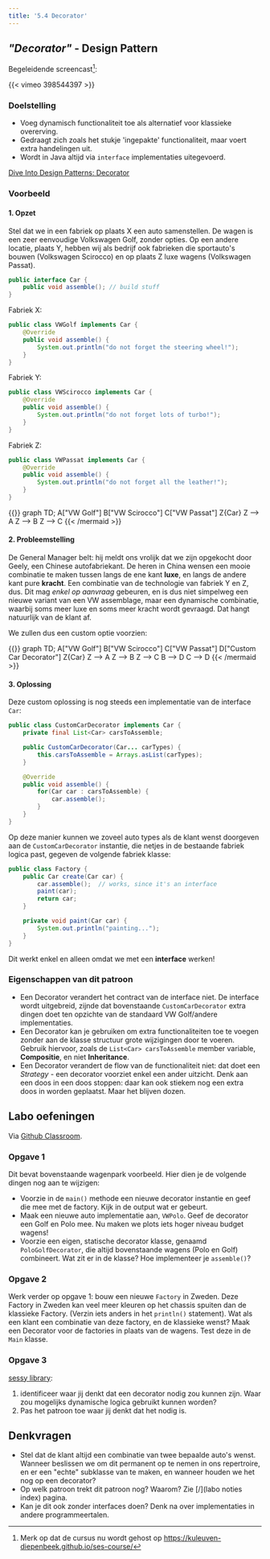 ```yaml
---
title: '5.4 Decorator'
---
```


## _"Decorator"_ - Design Pattern

Begeleidende screencast[^host]:

[^host]: Merk op dat de cursus nu wordt gehost op https://kuleuven-diepenbeek.github.io/ses-course/

{{< vimeo 398544397 >}}


### Doelstelling

* Voeg dynamisch functionaliteit toe als alternatief voor klassieke overerving. 
* Gedraagt zich zoals het stukje 'ingepakte' functionaliteit, maar voert extra handelingen uit. 
* Wordt in Java altijd via `interface` implementaties uitegevoerd.

[Dive Into Design Patterns: Decorator](https://sourcemaking.com/design_patterns/decorator)

### Voorbeeld

#### 1. Opzet

Stel dat we in een fabriek op plaats X een auto samenstellen. De wagen is een zeer eenvoudige Volkswagen Golf, zonder opties. Op een andere locatie, plaats Y, hebben wij als bedrijf ook fabrieken die sportauto's bouwen (Volkswagen Scirocco) en op plaats Z luxe wagens (Volkswagen Passat). 

```java
public interface Car {
    public void assemble(); // build stuff
}
```

Fabriek X:

```java
public class VWGolf implements Car {
    @Override
    public void assemble() {
        System.out.println("do not forget the steering wheel!");
    }
}
```

Fabriek Y:

```java
public class VWScirocco implements Car {
    @Override
    public void assemble() {
        System.out.println("do not forget lots of turbo!");
    }
}
```

Fabriek Z:

```java
public class VWPassat implements Car {
    @Override
    public void assemble() {
        System.out.println("do not forget all the leather!");
    }
}
```

{{<mermaid>}}
graph TD;
    A["VW Golf"]
    B["VW Scirocco"]
    C["VW Passat"]
    Z{Car}
    Z --> A
    Z --> B
    Z --> C
{{< /mermaid >}}

#### 2. Probleemstelling

De General Manager belt: hij meldt ons vrolijk dat we zijn opgekocht door Geely, een Chinese autofabriekant. De heren in China wensen een mooie combinatie te maken tussen langs de ene kant **luxe**, en langs de andere kant pure **kracht**. Een combinatie van de technologie van fabriek Y en Z, dus. Dit mag _enkel op aanvraag_ gebeuren, en is dus niet simpelweg een nieuwe variant van een VW assemblage, maar een dynamische combinatie, waarbij soms meer luxe en soms meer kracht wordt gevraagd. Dat hangt natuurlijk van de klant af. 

We zullen dus een custom optie voorzien:

{{<mermaid>}}
graph TD;
    A["VW Golf"]
    B["VW Scirocco"]
    C["VW Passat"]
    D["Custom Car Decorator"]
    Z{Car}
    Z --> A
    Z --> B
    Z --> C
    B --> D
    C --> D
{{< /mermaid >}}

#### 3. Oplossing

Deze custom oplossing is nog steeds een implementatie van de interface `Car`:

```java
public class CustomCarDecorator implements Car {
    private final List<Car> carsToAssemble;

    public CustomCarDecorator(Car... carTypes) {
        this.carsToAssemble = Arrays.asList(carTypes);
    }

    @Override
    public void assemble() {
        for(Car car : carsToAssemble) {
            car.assemble();
        }
    }
}
```

Op deze manier kunnen we zoveel auto types als de klant wenst doorgeven aan de `CustomCarDecorator` instantie, die netjes in de bestaande fabriek logica past, gegeven de volgende fabriek klasse:

```java
public class Factory {
    public Car create(Car car) {
        car.assemble();  // works, since it's an interface
        paint(car);
        return car;
    }

    private void paint(Car car) {
        System.out.println("painting...");
    }
}
```

Dit werkt enkel en alleen omdat we met een **interface** werken! 

### Eigenschappen van dit patroon

* Een Decorator verandert het contract van de interface niet. De interface wordt uitgebreid, zijnde dat bovenstaande `CustomCarDecorator` extra dingen doet ten opzichte van de standaard VW Golf/andere implementaties. 
* Een Decorator kan je gebruiken om extra functionaliteiten toe te voegen zonder aan de klasse structuur grote wijzigingen door te voeren. Gebruik hiervoor, zoals de `List<Car> carsToAssemble` member variable, **Compositie**, en niet **Inheritance**. 
* Een Decorator verandert de flow van de functionaliteit niet: dat doet een _Strategy_ - een decorator voorziet enkel een ander uitzicht. Denk aan een doos in een doos stoppen: daar kan ook stiekem nog een extra doos in worden geplaatst. Maar het blijven dozen.

## <a name="oef"></a>Labo oefeningen

Via [<i class='fab fa-github'></i> Github Classroom](/extra/github-classroom). 

### Opgave 1

Dit bevat bovenstaande wagenpark voorbeeld. Hier dien je de volgende dingen nog aan te wijzigen:

- Voorzie in de `main()` methode een nieuwe decorator instantie en geef die mee met de factory. Kijk in de output wat er gebeurt.
- Maak een nieuwe auto implementatie aan, `VWPolo`. Geef de decorator een Golf en Polo mee. Nu maken we plots iets hoger niveau budget wagens!
- Voorzie een eigen, statische decorator klasse, genaamd `PoloGolfDecorator`, die altijd bovenstaande wagens (Polo en Golf) combineert. Wat zit er in de klasse? Hoe implementeer je `assemble()`?

### Opgave 2

Werk verder op opgave 1: bouw een nieuwe `Factory` in Zweden. Deze Factory in Zweden kan veel meer kleuren op het chassis spuiten dan de klassieke Factory. (Verzin iets anders in het `println()` statement). Wat als een klant een combinatie van deze factory, en de klassieke wenst? Maak een Decorator voor de factories in plaats van de wagens. Test deze in de `Main` klasse.

### Opgave 3

[sessy library](/extra/sessy): 

1. identificeer waar jij denkt dat een decorator nodig zou kunnen zijn. Waar zou mogelijks dynamische logica gebruikt kunnen worden?
2. Pas het patroon toe waar jij denkt dat het nodig is. 

## Denkvragen

* Stel dat de klant altijd een combinatie van twee bepaalde auto's wenst. Wanneer beslissen we om dit permanent op te nemen in ons repertroire, en er een "echte" subklasse van te maken, en wanneer houden we het nog op een decorator? 
* Op welk patroon trekt dit patroon nog? Waarom? Zie [/](labo noties index) pagina.
* Kan je dit ook zonder interfaces doen? Denk na over implementaties in andere programmeertalen. 
